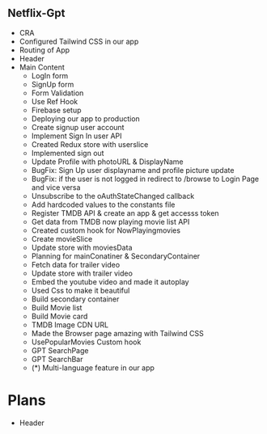 ## Netflix-Gpt

- CRA
- Configured Tailwind CSS in our app
- Routing of App
- Header
- Main Content
  - LogIn form
  - SignUp form
  - Form Validation
  - Use Ref Hook
  - Firebase setup
  - Deploying our app to production
  - Create signup user account
  - Implement Sign In user API
  - Created Redux store with userslice
  - Implemented sign out
  - Update Profile with photoURL & DisplayName
  - BugFix: Sign Up user displayname and profile picture update
  - BugFix: if the user is not logged in redirect to /browse to Login Page and vice versa
  - Unsubscribe to the oAuthStateChanged callback
  - Add hardcoded values to the constants file
  - Register TMDB API & create an app & get accesss token
  - Get data from TMDB now playing movie list API
  - Created custom hook for NowPlayingmovies
  - Create movieSlice
  - Update store with moviesData
  - Planning for mainConatiner & SecondaryContainer
  - Fetch data for trailer video
  - Update store with trailer video
  - Embed the youtube video and made it autoplay
  - Used Css to make it beautiful
  - Build secondary container
  - Build Movie list
  - Build Movie card
  - TMDB Image CDN URL
  - Made the Browser page amazing with Tailwind CSS
  - UsePopularMovies Custom hook
  - GPT SearchPage
  - GPT SearchBar
  - (\*) Multi-language feature in our app

# Plans

- Header
